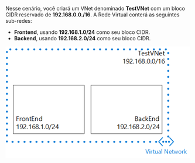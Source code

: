 Nesse cenário, você criará um VNet denominado **TestVNet** com um bloco CIDR reservado de **192.168.0.0./16**. A Rede Virtual conterá as seguintes sub-redes:

- **Frontend**, usando **192.168.1.0/24** como seu bloco CIDR.
- **Backend**, usando **192.168.2.0/24** como seu bloco CIDR.

![Cenário de Rede Virtual](./media/vpn-gateway-basic-vnet-scenario-include/vnet-scenario.png)

<!---HONumber=AcomDC_0107_2016-->